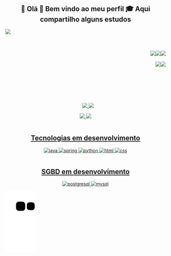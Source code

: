 <h2 align="center">🤙 Olá 👾 Bem vindo ao meu perfil 🎓 Aqui compartilho alguns estudos</h2>

<div style="display: inline_block">
    <img align="left" height="250" src="https://media.giphy.com/media/B4dt6rXq6nABilHTYM/giphy.gif"><br><br><br><br>
    <a href="mailto:brunoviniciuspaese@gmail.com">
    <img align="right" src="https://img.shields.io/badge/Gmail-D14836?style=for-the-badge&logo=gmail&logoColor=white">
    <a href ="https://www.linkedin.com/in/bruno-vin%C3%ADcius-paese-a21943255/" >
    <img align="right" src="https://img.shields.io/badge/LinkedIn-0077B5?style=for-the-badge&logo=linkedin&logoColor=white">
    <a href ="https://www.instagram.com/bruno.paese/">
    <img align="right" src="https://img.shields.io/badge/Instagram-E4405F?style=for-the-badge&logo=instagram&logoColor=white">
    <br>
    <br>
    <a href ="">
    <img align="right" src="https://img.shields.io/badge/Spotify-1ED760?&style=for-the-badge&logo=spotify&logoColor=white">
    <a href ="">
    <img align="right" src="https://img.shields.io/badge/PlayStation-003791?style=for-the-badge&logo=playstation&logoColor=white"> 
</div>

<br><br><br><br><br><br><div align="center">
    <a href ="https://github.com/BrunoPaese">
    <img height="180em" src="https://github-readme-stats.vercel.app/api?username=BrunoPaese&show_icons=true&rank_icon=github&theme=dark#gh-dark-mode-only">
    <img height="180em" src="https://github-readme-stats.vercel.app/api/top-langs/?username=BrunoPaese&show_icons=true&theme=dark">
</div>

<div align='center'>
    <a href ="https://github.com/BrunoPaese">
    <img height="98em" src="https://github-readme-stats.vercel.app/api/pin/?username=BrunoPaese&repo=cardapio&theme=dark">
    <a href ="https://github.com/BrunoPaese">
    <img height="98em" src="https://github-readme-stats.vercel.app/api/pin/?username=BrunoPaese&repo=portifolio_new&theme=dark">
</div>


<div align="center" style ="display: inline_block"><br/>
    <h2 align="center">Tecnologias em desenvolvimento</h2>
    <img alt="java" src="https://img.shields.io/badge/Java-ED8B00?style=for-the-badge&logo=openjdk&logoColor=white"/>
    <img alt="spring" src="https://img.shields.io/badge/Spring-6DB33F?style=for-the-badge&logo=spring&logoColor=white"/>
    <img alt="python" src="https://img.shields.io/badge/Python-3776AB?style=for-the-badge&logo=python&logoColor=white"/>
    <img alt="html" src="https://img.shields.io/badge/HTML5-E34F26?style=for-the-badge&logo=html5&logoColor=white"/>
    <img alt="css" src="https://img.shields.io/badge/CSS3-1572B6?style=for-the-badge&logo=css3&logoColor=white"/>
</div>

<div align="center" style ="display: inline_block"><br/>
    <h2 align="center">SGBD em desenvolvimento</h2>
    <img alt="postgresql" src="https://img.shields.io/badge/PostgreSQL-316192?style=for-the-badge&logo=postgresql&logoColor=white"/>
    <img alt="mysql" src="https://img.shields.io/badge/MySQL-005C84?style=for-the-badge&logo=mysql&logoColor=white"/>
</div>

![Snake animation](https://github.com/BrunoPaese/BrunoPaese/blob/output/github-contribution-grid-snake.svg)








